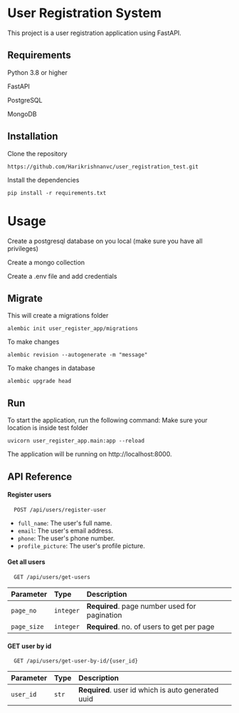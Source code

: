 
# User Registration System

This project is a user registration application using FastAPI.


## Requirements

Python 3.8 or higher

FastAPI

PostgreSQL

MongoDB

## Installation

Clone the repository

```
https://github.com/Harikrishnanvc/user_registration_test.git
```
Install the dependencies
```
pip install -r requirements.txt    
```
# Usage
Create a postgresql database on you local (make sure you have all privileges)

Create a mongo collection

Create a .env file and add credentials

## Migrate
This will create a migrations folder
```
alembic init user_register_app/migrations
```

To make changes
```
alembic revision --autogenerate -m "message"
```
To make changes in database
```
alembic upgrade head

```

## Run

To start the application, run the following command:
Make sure your location is inside test folder
```
uvicorn user_register_app.main:app --reload

```
The application will be running on http://localhost:8000.
## API Reference

#### Register users

```http
  POST /api/users/register-user
```
* `full_name`: The user's full name.
* `email`: The user's email address.
* `phone`: The user's phone number.
* `profile_picture`: The user's profile picture.


#### Get all users

```http
  GET /api/users/get-users
```

| Parameter | Type     | Description                |
| :-------- | :------- | :------------------------- |
| `page_no` | `integer` | **Required**. page number used for pagination |
| `page_size` | `integer` | **Required**. no. of users to get per page|



#### GET user by id
```http
  GET /api/users/get-user-by-id/{user_id}
```

| Parameter | Type     | Description                |
| :-------- | :------- | :------------------------- |
| `user_id` | `str` | **Required**. user id which is auto generated uuid |

